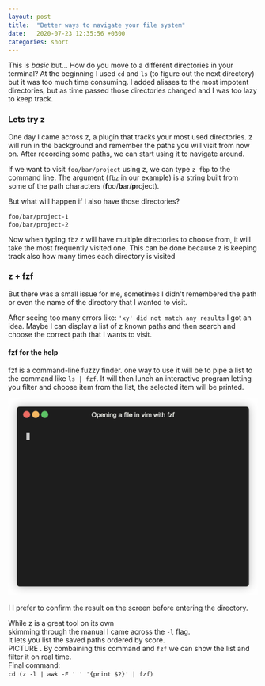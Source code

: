 ```yaml
---
layout: post
title:  "Better ways to navigate your file system"
date:   2020-07-23 12:35:56 +0300
categories: short 
---
```

This is *basic* but...
How do you move to a different directories in your terminal?
At the beginning I used `cd` and `ls` (to figure out the next directory) but it was too much time consuming.
I added aliases to the most impotent directories, but as time passed those directories changed and I was too lazy to keep track.

### Lets try z 
One day I came across z, a plugin that tracks your most used directories.
z will run in the background and remember the paths you will visit from now on. After recording some paths, we can start using it to navigate around.

If we want to visit `foo/bar/project` using z, we can type `z fbp` to the command line. The argument (`fbz` in our example) is a string built from some of the path characters (**f**oo/**b**ar/**p**roject).

But what will happen if I also have those directories?
```
foo/bar/project-1
foo/bar/project-2
```
Now when typing `fbz` z will have multiple directories to choose from, it will take the most frequently visited one. This can be done because z is keeping track also how many times each directory is visited

### z + fzf

But there was a small issue for me, sometimes I didn't remembered the path or even the name of the directory that I wanted to visit.

After seeing too many errors like: `'xy' did not match any results` I got an idea.
Maybe I can display a list of z known paths and then search and choose the correct path that I wants to visit.

#### fzf for the help
fzf is a command-line fuzzy finder. one way to use it will be to pipe a list to the command like `ls | fzf`. It will then lunch an interactive program letting you filter and choose item from the list, the selected item will be printed.

![Alt Text](/assets/fzf-example-vim.gif)

I
I prefer to confirm the result on the screen before entering the directory.

While z is a great tool on its own  
skimming through the manual I came across the `-l` flag.  
It lets you list the saved paths ordered by score.  
PICTURE . 
By combaining this command and `fzf` we can show the list and filter it on real time.  
Final command:  
`cd (z -l | awk -F ' ' '{print $2}' | fzf)`